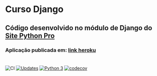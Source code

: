 # Curso Django

## Código desenvolvido no módulo de Django do [Site Python Pro](www.python.pro.br)

### Aplicação publicada em: [link heroku](https://hgf-django.herokuapp.com/)
#

![CI](https://github.com/hgf777-br/curso_django/actions/workflows/CI.yml/badge.svg)
[![Updates](https://pyup.io/repos/github/hgf777-br/curso_django/shield.svg)](https://pyup.io/repos/github/hgf777-br/curso_django/)
[![Python 3](https://pyup.io/repos/github/hgf777-br/curso_django/python-3-shield.svg)](https://pyup.io/repos/github/hgf777-br/curso_django/)
[![codecov](https://codecov.io/gh/hgf777-br/curso_django/branch/master/graph/badge.svg?token=4XTT0RI5SW)](https://codecov.io/gh/hgf777-br/curso_django)


